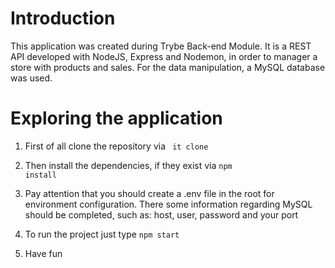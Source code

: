 # Introduction

This application was created during Trybe Back-end Module. It is a REST API developed with NodeJS, Express and Nodemon, in order to manager a store with products and sales. For the data manipulation, a MySQL database was used.

# Exploring the application

1) First of all clone the repository via <code> it clone </code>

2) Then install the dependencies, if they exist via <code>npm install</code>

3) Pay attention that you should create a .env file in the root for environment configuration. There some information regarding MySQL should be completed, such as: host, user, password and your port

4) To run the project just type <code>npm start</code>

5) Have fun 
